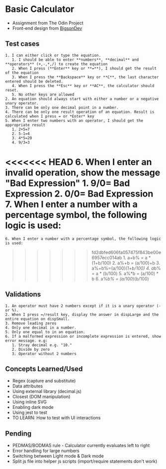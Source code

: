 # Basic Calculator

- Assignment from The Odin Project
- Front-end design from [BigsonDev](https://bigsondev.com/projects/calculator-app-project/)

## Test cases

    1. I can either click or type the equation.
       1. I should be able to enter **numbers**, **decimal** and **operators** (+,-,*,/) to create the equation
       2. When I press (**Enter** key or **=**), I should get the result of the equation
       3. When I press the **Backspace** key or **C**, the last character entered should be deleted.
       4. When I press the **Esc** key or **AC**, the calculator should reset.
       5. No other keys are allowed
    2. An equation should always start with either a number or a negative unary operator.
    3. There can be only one decimal point in a number.
    4. There can be only one result operation of an equation. Result is calculated when I press = or *Enter* key
    5. When I enter two numbers with an operator, I should get the appropriate result
       1. 2+5=7
       2. 5-1=4
       3. 4*5=20
       4. 9/3=3
<<<<<<< HEAD
    6. When I enter an invalid operation, show the message "Bad Expression"
       1. 9/0= Bad Expression
       2. 0/0= Bad Expression
    7. When I enter a number with a percentage symbol, the following logic is used:
=======
    6. When I enter a number with a percentage symbol, the following logic is used:
>>>>>>> fd2dbfed606fa057475f843be00e6957ecc014ab
       1. a+b% = a * (1+b/100)
       2. a%+b = (a/100)+b
       3. a%+b%=(a/100)*(1+b/100)
       4. a*b% = a * (b/100)
       5. a%*b = (a/100) * b
       6. a%*b% = (a/100)*(b/100)

## Validations

    1. An operator must have 2 numbers except if it is a unary operator (- or %).
    2. When I press =/result key, display the answer in dispLarge and the entire equation on dispSmall.
    3. Remove leading zeros
    4. Only one decimal in a number.
    5. Only one equal to in an equation.
    6. If a malformed expression or incomplete expression is entered, show error message. e.g:
       1. Stray decimal e.g. "10."
       2. Divide by zero
       3. Operator without 2 numbers

## Concepts Learned/Used

- Regex (capture and substitute)
- Data attributes
- Using external library (decimal.js)
- Closest (DOM manipulation)
- Using inline SVG
- Enabling dark mode
- Using jest to test
- TO LEARN: How to test with UI interactions

## Pending

- PEDMAS/BODMAS rule - Calculator currently evaluates left to right
- Error handling for large numbers
- Switching between Light mode & Dark mode
- Split js file into helper js scripts (import/require statements don't work)
